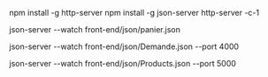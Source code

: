 npm install -g http-server
npm install -g json-server
http-server -c-1

json-server --watch front-end/json/panier.json


json-server --watch front-end/json/Demande.json --port 
4000

json-server --watch front-end/json/Products.json --port 5000
